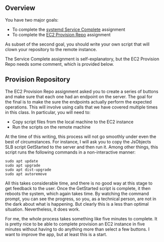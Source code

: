 ## Overview

You have two major goals:

- To complete the [systemd Service Complete][sdsc] assignment
- To complete the [EC2 Provision Repo][ec2pr] assignment

As subset of the second goal, you should write your own script that will clown your repository to the remote instance.

The Service Complete assignment is self-explanatory, but the EC2 Provision Repo needs some comment, which is provided below.

## Provision Repository

The EC2 Provision Repo assignment asked you to create a series of buttons and make sure that each one had an endpoint on the server. The goal for the final is to make the sure the endpoints actually perform the expected operations. This will involve using calls that we have covered multiple times in this class. In particular, you will need to:

- Copy script files from the local machine to the EC2 instance
- Run the scripts on the remote machine

At the time of this writing, this process will not go smoothly under even the best of circumstances. For instance, I will ask you to copy the JsObjects SLB script GetStarted to the server and then run it. Among other things, this script runs the following commands in a non-interactive manner:

```
sudo apt update
sudo apt upgrade
sudo apt dist-upgrade
sudo apt autoremove
```

All this takes considerable time, and there is no good way at this stage to get feedback to the user. Once the GetStarted script is complete, it then reboots the system, which again takes time. By watching the command prompt, you can see the progress, so you, as a technical person, are not in the dark about what is happening. But clearly this is a less than optimal situation. Nevertheless, it does work.

For me, the whole process takes something like five minutes to complete. It is pretty nice to be able to complete provision an EC2 instance in five minutes without having to do anything more than select a few buttons. I want to improve the app, but at least this is a start.

[ec2pr]: https://www.elvenware.com/teach/assignments/Aws/Ec2ProvisionRepo.html
[sdsc]: https://www.elvenware.com/teach/assignments/Npm/SystemdServiceComplete.html
